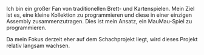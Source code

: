 Ich bin ein großer Fan von traditionellen Brett- und Kartenspielen. Mein Ziel ist es, eine kleine Kollektion zu programmieren und diese in einer einzigen Assembly zusammenzutragen.
Dies ist mein Ansatz, ein MauMau-Spiel zu programmieren.

Da mein Fokus derzeit eher auf dem Schachprojekt liegt, wird dieses Projekt relativ langsam wachsen. 
